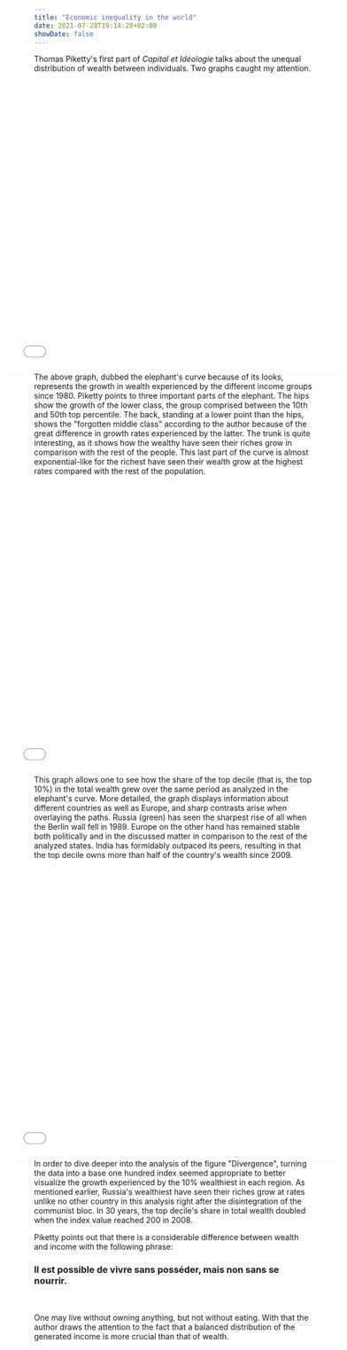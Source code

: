 ```yaml
---
title: "Economic inequality in the world"
date: 2021-07-28T19:14:28+02:00
showDate: false
---
```

Thomas Piketty's first part of _Capital et Idéologie_ talks about the unequal distribution of wealth between individuals. Two graphs caught my attention. 

<p>&nbsp;</p>
<center>
<p align="center">
<iframe src="/elephant.html" height=450 width=500 frameBorder=0 style="-webkit-transform:scale(1.2);-moz-transform-scale(1.2);" onload="window.frames[0].document.body.style.backgroundColor='#fff8f0'"></iframe><p>
</center>
<p>&nbsp;</p>


The above graph, dubbed the elephant's curve because of its looks, represents the growth in wealth experienced by the different income groups since 1980. Piketty points to three important parts of the elephant. The hips show the growth of the lower class, the group comprised between the 10th and 50th top percentile. The back, standing at a lower point than the hips, shows the "forgotten middle class" according to the author because of the great difference in growth rates experienced by the latter. The trunk is quite interesting, as it shows how the wealthy have seen their riches grow in comparison with the rest of the people. This last part of the curve is almost exponential-like for the richest have seen their wealth grow at the highest rates compared with the rest of the population. 

<p>&nbsp;</p>
<center>
<p align="center">
<iframe src="/top10share.html" height=450 width=500 frameBorder=0 style="-webkit-transform:scale(1.2);-moz-transform-scale(1.2);" onload="window.frames[1].document.body.style.backgroundColor='#fff8f0'"></iframe><p>
</center>
<p>&nbsp;</p>

This graph allows one to see how the share of the top decile (that is, the top 10%) in the total wealth grew over the same period as analyzed in the elephant's curve. More detailed, the graph displays information about different countries as well as Europe, and sharp contrasts arise when overlaying the paths. Russia (green) has seen the sharpest rise of all when the Berlin wall fell in 1989. Europe on the other hand has remained stable both politically and in the discussed matter in comparison to the rest of the analyzed states. India has formidably outpaced its peers, resulting in that the top decile owns more than half of the country's wealth since 2009.

<p>&nbsp;</p>
<center>
<div style="text-align:center">
<p align="center">
<iframe src="/top10share_index.html" height=450 width=500 frameBorder=0 style="-webkit-transform:scale(1.2);-moz-transform-scale(1.2);" onload="window.frames[2].document.body.style.backgroundColor='#fff8f0'"></iframe><p>
</div>
</center>
<p>&nbsp;</p>

In order to dive deeper into the analysis of the figure "Divergence", turning the data into a base one hundred index seemed appropriate to better visualize the growth experienced by the 10% wealthiest in each region. As mentioned earlier, Russia's wealthiest have seen their riches grow at rates unlike no other country in this analysis right after the disintegration of the communist bloc. In 30 years, the top decile's share in total wealth doubled when the index value reached 200 in 2008. 

Piketty points out that there is a considerable difference between wealth and income with the following phrase:

### Il est possible de vivre sans posséder, mais non sans se nourrir.
<p>&nbsp;</p>

One may live without owning anything, but not without eating. With that the author draws the attention to the fact that a balanced distribution of the generated income is more crucial than that of wealth. 
